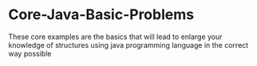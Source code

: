 # Core-Java-Basic-Problems
These core examples are the basics that will lead to enlarge your knowledge of structures using java programming language in the correct way possible
